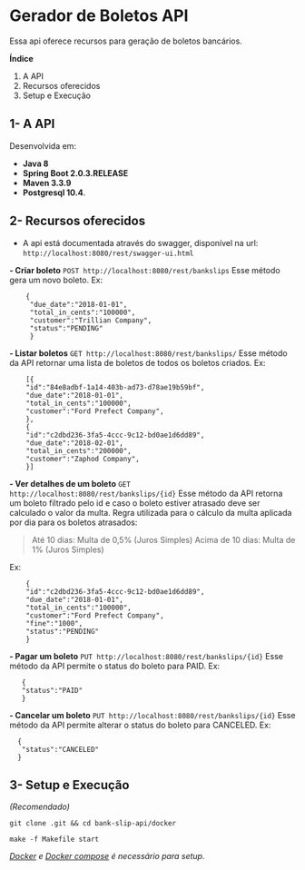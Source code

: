 
# Gerador de Boletos API #

Essa api oferece recursos para geração de boletos bancários.

**Índice**
 1. A API
 2. Recursos oferecidos
 3. Setup e Execução
 
## 1- A API

Desenvolvida em:

 - **Java 8**   
 - **Spring Boot 2.0.3.RELEASE** 
 -  **Maven 3.3.9** 
 -   **Postgresql 10.4**.

## 2- Recursos oferecidos
- A api está documentada através do swagger, disponível na url: 
 `http://localhost:8080/rest/swagger-ui.html`
 
 **- Criar boleto**
`POST http://localhost:8080/rest/bankslips`
Esse método gera um novo boleto.
Ex:
    
	    {
	     "due_date":"2018-01-01", 
		 "total_in_cents":"100000",
		 "customer":"Trillian Company",
		 "status":"PENDING" 
		 }

 **- Listar boletos**
 `GET http://localhost:8080/rest/bankslips/`
Esse método da API retornar uma lista de boletos de todos os boletos criados.
Ex:

    
	    [{
	    "id":"84e8adbf-1a14-403b-ad73-d78ae19b59bf",
	    "due_date":"2018-01-01",
	    "total_in_cents":"100000",
	    "customer":"Ford Prefect Company",
	    },
	    {
	    "id":"c2dbd236-3fa5-4ccc-9c12-bd0ae1d6dd89",
	    "due_date":"2018-02-01",
	    "total_in_cents":"200000",
	    "customer":"Zaphod Company",
	    }]

 **- Ver detalhes de um boleto**
 `GET http://localhost:8080/rest/bankslips/{id}`
Esse método da API retorna um boleto filtrado pelo id e caso o boleto estiver atrasado deve ser calculado o valor da multa.
Regra utilizada para o cálculo da multa aplicada por dia para os boletos atrasados:

> Até 10 dias: Multa de 0,5% (Juros Simples)
> Acima de 10 dias: Multa de 1% (Juros Simples)

Ex:

	    {
	    "id":"c2dbd236-3fa5-4ccc-9c12-bd0ae1d6dd89",
	    "due_date":"2018-01-01",
	    "total_in_cents":"100000",
	    "customer":"Ford Prefect Company",
	    "fine":"1000",
	    "status":"PENDING"
	    }

 **- Pagar um boleto**
 `PUT http://localhost:8080/rest/bankslips/{id}`
Esse método da API permite o status do boleto para PAID.
Ex:

       {
       "status":"PAID"
       }
         


 **- Cancelar um boleto**
`PUT http://localhost:8080/rest/bankslips/{id}`
Esse método da API permite alterar o status do boleto para CANCELED.
Ex:

      {
       "status":"CANCELED"
      }

## 3- Setup e Execução

*(Recomendado)*

    git clone .git && cd bank-slip-api/docker
	
	make -f Makefile start
	
*[Docker](https://docs.docker.com/install/) e [Docker compose](https://docs.docker.com/compose/install/)  é necessário para setup.*


